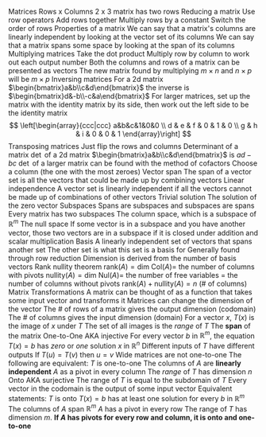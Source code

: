 Matrices
	Rows x Columns
	2 x 3 matrix has two rows
Reducing a matrix
	Use row operators
		Add rows together
		Multiply rows by a constant
		Switch the order of rows
Properties of a matrix
	We can say that a matrix's columns are linearly independent by looking at the vector set of its columns
	We can say that a matrix spans some space by looking at the span of its columns
Multiplying matrices
	Take the dot product
	Multiply row by column to work out each output number
	Both the columns and rows of a matrix can be presented as vectors
	The new matrix found by multiplying $m\times n$ and $n \times p$ will be $m \times p$
Inversing matrices
	For a 2d matrix $\begin{bmatrix}a&b\\c&d\end{bmatrix}$ the inverse is $\begin{bmatrix}d&-b\\-c&a\end{bmatrix}$
	For larger matrices, set up the matrix with the identity matrix by its side, then work out the left side to be the identity matrix
$$
\left[\begin{array}{ccc|ccc}
a&b&c&1&0&0 \\
d & e & f & 0 & 1 & 0 \\
g & h & i & 0 & 0 & 1
\end{array}\right]
$$
Transposing matrices
	Just flip the rows and columns
Determinant of a matrix
	$\det$ of a 2d matrix $\begin{bmatrix}a&b\\c&d\end{bmatrix}$ is $ad-bc$
	$\det$ of a larger matrix can be found with the method of cofactors
	Choose a column (the one with the most zeroes)
Vector span
	The span of a vector set is all the vectors that could be made up by combining vectors
Linear independence
	A vector set is linearly independent if all the vectors cannot be made up of combinations of other vectors
Trivial solution
	The solution of the zero vector
Subspaces
	Spans are subspaces and subspaces are spans
	Every matrix has two subspaces
		The column space, which is a subspace of $\mathbb{R}^m$
		The null space
	If some vector is in a subspace and you have another vector, those two vectors are in a subspace if it is closed under addition and scalar multiplication
Basis
	A linearly independent set of vectors that spans another set
		The other set is what this set is a basis for
	Generally found through row reduction
	Dimension is derived from the number of basis vectors
Rank nullity theorem
	$\text{rank}(A)=\text{dim Col}(A)=$ the number of columns with pivots
	$\text{nullity}(A)=\text{dim Nul}(A)=$ the number of free variables = the number of columns without pivots
	$\text{rank}(A)+\text{nullity}(A)=n$ (# of columns)
Matrix Transformations
	A matrix can be thought of as a function that takes some input vector and transforms it
		Matrices can change the dimension of the vector
	The # of rows of a matrix gives the output dimension (codomain)
	The # of columns gives the input dimension (domain)
	For a vector $x$, $T(x)$ is the image of $x$ under $T$
	The set of all images is the $range$ of $T$
		The **span** of the matrix
One-to-One
	AKA injective
	For every vector $b$ in $\mathbb{R}^m$, the equation $T(x)=b$ has $zero$ or $one$ solution $x$ in $\mathbb{R}^n$
	Different inputs of $T$ have different outputs
	If $T(u)=T(v)$ then $u=v$
	Wide matrices are not one-to-one
	The following are equivalent:
		$T$ is one-to-one
		The columns of $A$ are **linearly independent**
		$A$ as a pivot in every column
		The $range$ of $T$ has dimension $n$
Onto
	AKA surjective
	The range of $T$ is equal to the subdomain of $T$
	Every vector in the codomain is the output of some input vector
	Equivalent statements:
		$T$ is onto
		$T(x)=b$ has at least one solution for every $b$ in $\mathbb{R}^m$
		The columns of $A$ span $\mathbb{R}^m$
		$A$ has a pivot in every row
		The range of $T$ has dimension $m$.
**If $A$ has pivots for every row and column, it is onto and one-to-one**
